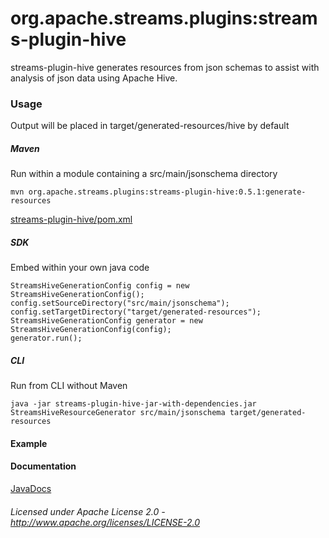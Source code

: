 org.apache.streams.plugins:streams-plugin-hive
==============================================

streams-plugin-hive generates resources from json schemas to assist with analysis of json data using Apache Hive.

### Usage

Output will be placed in target/generated-resources/hive by default

##### Maven

Run within a module containing a src/main/jsonschema directory

    mvn org.apache.streams.plugins:streams-plugin-hive:0.5.1:generate-resources

[streams-plugin-hive/pom.xml](streams-plugin-hive/pom.xml "streams-plugin-hive/pom.xml")

##### SDK

Embed within your own java code

    StreamsHiveGenerationConfig config = new StreamsHiveGenerationConfig();
    config.setSourceDirectory("src/main/jsonschema");
    config.setTargetDirectory("target/generated-resources");
    StreamsHiveGenerationConfig generator = new StreamsHiveGenerationConfig(config);
    generator.run();
   
##### CLI
 
Run from CLI without Maven

    java -jar streams-plugin-hive-jar-with-dependencies.jar StreamsHiveResourceGenerator src/main/jsonschema target/generated-resources

#### Example

#### Documentation

[JavaDocs](apidocs/index.html "JavaDocs")

###### Licensed under Apache License 2.0 - http://www.apache.org/licenses/LICENSE-2.0